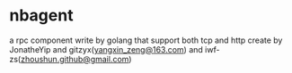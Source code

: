 # nbagent
a rpc component write by golang  that support both tcp and http create by JonatheYip and gitzyx(yangxin_zeng@163.com) and iwf-zs(zhoushun.github@gmail.com)

